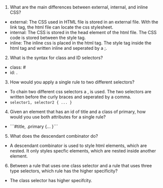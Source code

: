 1. What are the main differences between external, internal, and inline CSS?
- external: The CSS used in HTML file is stored in an external file. With the link tag, the html file can locate the css stylesheet. 
- internal: The CSS is stored in the head element of the html file. The CSS code is stored between the style tag.
- inline: The inline css is placed in the html tag. The style tag inside the html tag and written inline and seperated by a ;.
2. What is the syntax for class and ID selectors?
- class: #
- id: .
3. How would you apply a single rule to two different selectors?
- To chain two different css selectors a , is used. The two selectors are written before the curly braces and seperated by a comma.
- ``` selector1, selector2 { ... } ```
4. Given an element that has an id of title and a class of primary, how would you use both attributes for a single rule?
- ´´´#title, .primary {... }´´´
5. What does the descendant combinator do?
- A descendant combinator is used to style html elements, which are nested. It only styles specfic elements, which are nested inside another element.
6. Between a rule that uses one class selector and a rule that uses three type selectors, which rule has the higher specificity?
- The class selector has higher specifcity.
